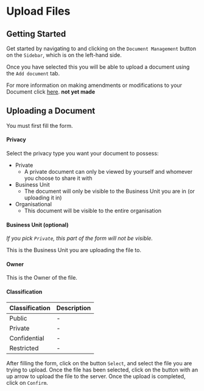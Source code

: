 # Upload Files

## Getting Started

Get started by navigating to and clicking on the `Document Management` button on the `Sidebar`, which is on the left-hand side.

Once you have selected this you will be able to upload a document using the `Add document` tab.

For more information on making amendments or modifications to your Document click [here][Documents]. **not yet made**

## Uploading a Document

You must first fill the form.

#### Privacy

Select the privacy type you want your document to possess:

+ Private
	+ A private document can only be viewed by yourself and whomever you choose to share it with
+ Business Unit
	+ The document will only be visible to the Business Unit you are in (or uploading it in)
+ Organisational
	+ This document will be visible to the entire organisation

#### Business Unit (optional)

*If you pick `Private`, this part of the form will not be visible.*

This is the Business Unit you are uploading the file to.

#### Owner

This is the Owner of the file.

#### Classification

| Classification | Description |
| :------------- | :---------- |
| Public  		 | - |
| Private 		 | - |
| Confidential 	 | - |
| Restricted 	 | - |

After filling the form, click on the button `Select`, and select the file you are trying to upload. Once the file has been selected, click on the button with an up arrow to upload the file to the server. Once the upload is completed, click on `Confirm`.


[Documents]: ../actions 'not done yet'